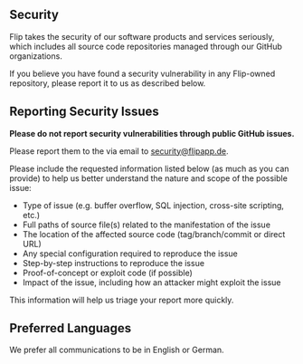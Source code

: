 ## Security

Flip takes the security of our software products and services seriously, which includes all source code repositories managed through our GitHub organizations.

If you believe you have found a security vulnerability in any Flip-owned repository, please report it to us as described below.

## Reporting Security Issues

**Please do not report security vulnerabilities through public GitHub issues.**

Please report them to the via email to [security@flipapp.de](mailto:security@flipapp.de).

Please include the requested information listed below (as much as you can provide) to help us better understand the nature and scope of the possible issue:

* Type of issue (e.g. buffer overflow, SQL injection, cross-site scripting, etc.)
* Full paths of source file(s) related to the manifestation of the issue
* The location of the affected source code (tag/branch/commit or direct URL)
* Any special configuration required to reproduce the issue
* Step-by-step instructions to reproduce the issue
* Proof-of-concept or exploit code (if possible)
* Impact of the issue, including how an attacker might exploit the issue

This information will help us triage your report more quickly.

## Preferred Languages

We prefer all communications to be in English or German.
